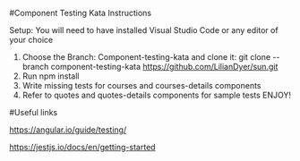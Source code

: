 #Component Testing Kata Instructions

Setup: You will need to have installed Visual Studio Code or any editor of your choice

1. Choose the Branch:  Component-testing-kata and clone it:  git clone --branch component-testing-kata https://github.com/LilianDyer/sun.git
2. Run npm install
3. Write missing tests for courses and courses-details components
4. Refer to quotes and quotes-details components for sample tests
ENJOY!


#Useful links

https://angular.io/guide/testing/

https://jestjs.io/docs/en/getting-started
